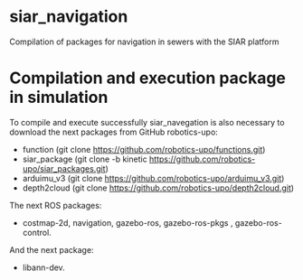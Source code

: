 # siar_navigation
Compilation of packages for navigation in sewers with the SIAR platform


# Compilation and execution package in simulation

To compile and execute successfully siar_navegation is also necessary to download the next packages from GitHub robotics-upo:
 
 - function (git clone https://github.com/robotics-upo/functions.git)
 - siar_package (git clone -b kinetic https://github.com/robotics-upo/siar_packages.git)
 - arduimu_v3 (git clone https://github.com/robotics-upo/arduimu_v3.git)
 - depth2cloud (git clone https://github.com/robotics-upo/depth2cloud.git)

The next ROS packages:
  
 - costmap-2d, navigation, gazebo-ros, gazebo-ros-pkgs , gazebo-ros-control.
 

And the next package:

 - libann-dev.
